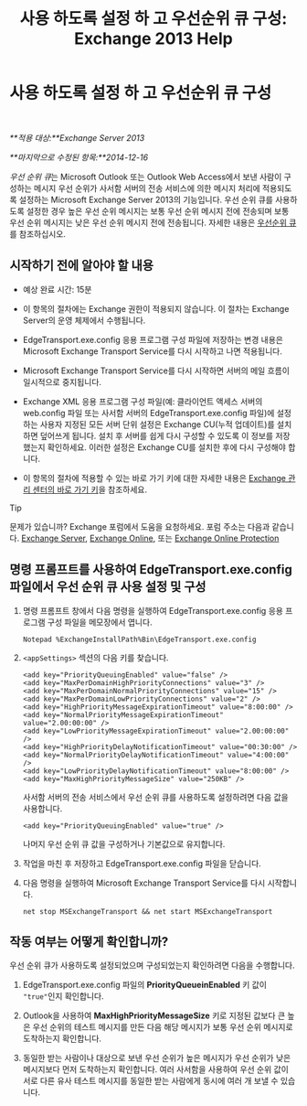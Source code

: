 ﻿---
title: '사용 하도록 설정 하 고 우선순위 큐 구성: Exchange 2013 Help'
TOCTitle: 사용 하도록 설정 하 고 우선순위 큐 구성
ms:assetid: 1975d85d-2f1d-4852-8d19-e74ba4ba3853
ms:mtpsurl: https://technet.microsoft.com/ko-kr/library/JJ891104(v=EXCHG.150)
ms:contentKeyID: 51407673
ms.date: 05/22/2018
mtps_version: v=EXCHG.150
ms.translationtype: MT
---

# 사용 하도록 설정 하 고 우선순위 큐 구성

 

_**적용 대상:**Exchange Server 2013_

_**마지막으로 수정된 항목:**2014-12-16_

*우선 순위 큐*는 Microsoft Outlook 또는 Outlook Web Access에서 보낸 사람이 구성하는 메시지 우선 순위가 사서함 서버의 전송 서비스에 의한 메시지 처리에 적용되도록 설정하는 Microsoft Exchange Server 2013의 기능입니다. 우선 순위 큐를 사용하도록 설정한 경우 높은 우선 순위 메시지는 보통 우선 순위 메시지 전에 전송되며 보통 우선 순위 메시지는 낮은 우선 순위 메시지 전에 전송됩니다. 자세한 내용은 [우선순위 큐](priority-queuing-exchange-2013-help.md)를 참조하십시오.

## 시작하기 전에 알아야 할 내용

  - 예상 완료 시간: 15분

  - 이 항목의 절차에는 Exchange 권한이 적용되지 않습니다. 이 절차는 Exchange Server의 운영 체제에서 수행됩니다.

  - EdgeTransport.exe.config 응용 프로그램 구성 파일에 저장하는 변경 내용은 Microsoft Exchange Transport Service를 다시 시작하고 나면 적용됩니다.

  - Microsoft Exchange Transport Service를 다시 시작하면 서버의 메일 흐름이 일시적으로 중지됩니다.

  - Exchange XML 응용 프로그램 구성 파일(예: 클라이언트 액세스 서버의 web.config 파일 또는 사서함 서버의 EdgeTransport.exe.config 파일)에 설정하는 사용자 지정된 모든 서버 단위 설정은 Exchange CU(누적 업데이트)를 설치하면 덮어쓰게 됩니다. 설치 후 서버를 쉽게 다시 구성할 수 있도록 이 정보를 저장했는지 확인하세요. 이러한 설정은 Exchange CU를 설치한 후에 다시 구성해야 합니다.

  - 이 항목의 절차에 적용할 수 있는 바로 가기 키에 대한 자세한 내용은 [Exchange 관리 센터의 바로 가기 키](keyboard-shortcuts-in-the-exchange-admin-center-exchange-online-protection-help.md)을 참조하세요.


> [!TIP]
> 문제가 있습니까? Exchange 포럼에서 도움을 요청하세요. 포럼 주소는 다음과 같습니다. <A href="https://go.microsoft.com/fwlink/p/?linkid=60612">Exchange Server</A>, <A href="https://go.microsoft.com/fwlink/p/?linkid=267542">Exchange Online</A>, 또는 <A href="https://go.microsoft.com/fwlink/p/?linkid=285351">Exchange Online Protection</A>



## 명령 프롬프트를 사용하여 EdgeTransport.exe.config 파일에서 우선 순위 큐 사용 설정 및 구성

1.  명령 프롬프트 창에서 다음 명령을 실행하여 EdgeTransport.exe.config 응용 프로그램 구성 파일을 메모장에서 엽니다.
    
        Notepad %ExchangeInstallPath%Bin\EdgeTransport.exe.config

2.  `<appSettings>` 섹션의 다음 키를 찾습니다.
    
        <add key="PriorityQueuingEnabled" value="false" />
        <add key="MaxPerDomainHighPriorityConnections" value="3" />
        <add key="MaxPerDomainNormalPriorityConnections" value="15" />
        <add key="MaxPerDomainLowPriorityConnections" value="2" />
        <add key="HighPriorityMessageExpirationTimeout" value="8:00:00" />
        <add key="NormalPriorityMessageExpirationTimeout" value="2.00:00:00" />
        <add key="LowPriorityMessageExpirationTimeout" value="2.00:00:00" />
        <add key="HighPriorityDelayNotificationTimeout" value="00:30:00" />
        <add key="NormalPriorityDelayNotificationTimeout" value="4:00:00" />
        <add key="LowPriorityDelayNotificationTimeout" value="8:00:00" />
        <add key="MaxHighPriorityMessageSize" value="250KB" />
    
    사서함 서버의 전송 서비스에서 우선 순위 큐를 사용하도록 설정하려면 다음 값을 사용합니다.
    
        <add key="PriorityQueuingEnabled" value="true" />
    
    나머지 우선 순위 큐 값을 구성하거나 기본값으로 유지합니다.

3.  작업을 마친 후 저장하고 EdgeTransport.exe.config 파일을 닫습니다.

4.  다음 명령을 실행하여 Microsoft Exchange Transport Service를 다시 시작합니다.
    
        net stop MSExchangeTransport && net start MSExchangeTransport

## 작동 여부는 어떻게 확인합니까?

우선 순위 큐가 사용하도록 설정되었으며 구성되었는지 확인하려면 다음을 수행합니다.

1.  EdgeTransport.exe.config 파일의 **PriorityQueueinEnabled** 키 값이 `"true"`인지 확인합니다.

2.  Outlook을 사용하여 **MaxHighPriorityMessageSize** 키로 지정된 값보다 큰 높은 우선 순위의 테스트 메시지를 만든 다음 해당 메시지가 보통 우선 순위 메시지로 도착하는지 확인합니다.

3.  동일한 받는 사람이나 대상으로 보낸 우선 순위가 높은 메시지가 우선 순위가 낮은 메시지보다 먼저 도착하는지 확인합니다. 여러 사서함을 사용하여 우선 순위 값이 서로 다른 유사 테스트 메시지를 동일한 받는 사람에게 동시에 여러 개 보낼 수 있습니다.

